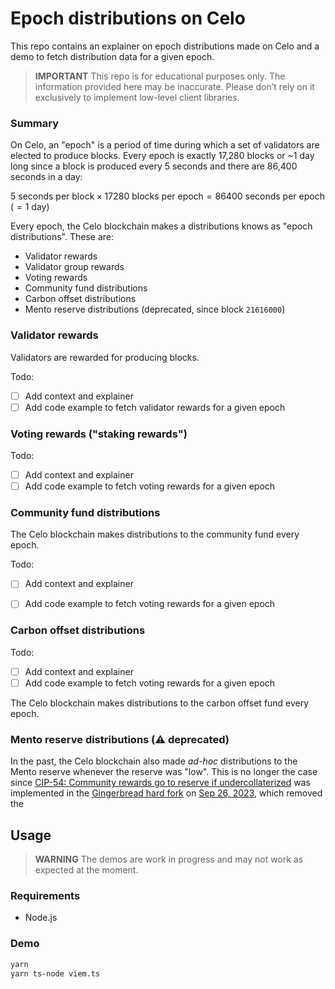 # Epoch distributions on Celo

This repo contains an explainer on epoch distributions made on Celo and a demo to fetch distribution 
data for a given epoch.

> **IMPORTANT**
> This repo is for educational purposes only. The information provided here may be inaccurate. 
> Please don’t rely on it exclusively to implement low-level client libraries.

### Summary

On Celo, an "epoch" is a period of time during which a set of validators are elected to produce 
blocks. Every epoch is exactly 17,280 blocks or ~1 day long since a block is produced every 
5 seconds and there are 86,400 seconds in a day:

$5 \text{ seconds per block} \times 17280 \text{ blocks per epoch} = 86400 \text{ seconds per epoch } (= 1 \text{ day})$

Every epoch, the Celo blockchain makes a distributions knows as "epoch distributions".
These are: 

-   Validator rewards
-   Validator group rewards
-   Voting rewards
-   Community fund distributions
-   Carbon offset distributions
-   Mento reserve distributions (deprecated, since block `21616000`)

### Validator rewards

Validators are rewarded for producing blocks.

Todo: 

- [ ] Add context and explainer
- [ ] Add code example to fetch validator rewards for a given epoch

### Voting rewards ("staking rewards")

Todo: 

- [ ] Add context and explainer
- [ ] Add code example to fetch voting rewards for a given epoch

### Community fund distributions

The Celo blockchain makes distributions to the community fund every epoch.

Todo: 

- [ ] Add context and explainer
- [ ] Add code example to fetch voting rewards for a given epoch


### Carbon offset distributions

Todo: 

- [ ] Add context and explainer
- [ ] Add code example to fetch voting rewards for a given epoch

The Celo blockchain makes distributions to the carbon offset fund every epoch.

### Mento reserve distributions (⚠️ deprecated)

In the past, the Celo blockchain also made _ad-hoc_ distributions to the Mento reserve whenever 
the reserve was "low". This is no longer the case since 
[CIP-54: Community rewards go to reserve if undercollaterized](https://github.com/celo-org/celo-proposals/blob/master/CIPs/cip-0054.md) 
was implemented in the 
[Gingerbread hard fork](https://github.com/celo-org/celo-proposals/blob/8260b49b2ec9a87ded6727fec7d9104586eb0752/CIPs/cip-0062.md#specification) on [Sep 26, 2023](https://forum.celo.org/t/mainnet-alfajores-gingerbread-hard-fork-release-sep-26-17-00-utc/6499), which removed the 


## Usage

> **WARNING**
> The demos are work in progress and may not work as expected at the moment.

### Requirements

- Node.js

### Demo

```sh
yarn
yarn ts-node viem.ts
```